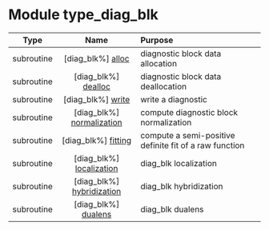 # Module type_diag_blk

| Type | Name | Purpose |
| :--: | :--: | :---------- |
| subroutine | [diag_blk%] [alloc](https://github.com/benjaminmenetrier/bump/tree/master/src/type_diag_blk.F90#L65) | diagnostic block data allocation |
| subroutine | [diag_blk%] [dealloc](https://github.com/benjaminmenetrier/bump/tree/master/src/type_diag_blk.F90#L145) | diagnostic block data deallocation |
| subroutine | [diag_blk%] [write](https://github.com/benjaminmenetrier/bump/tree/master/src/type_diag_blk.F90#L168) | write a diagnostic |
| subroutine | [diag_blk%] [normalization](https://github.com/benjaminmenetrier/bump/tree/master/src/type_diag_blk.F90#L338) | compute diagnostic block normalization |
| subroutine | [diag_blk%] [fitting](https://github.com/benjaminmenetrier/bump/tree/master/src/type_diag_blk.F90#L400) | compute a semi-positive definite fit of a raw function |
| subroutine | [diag_blk%] [localization](https://github.com/benjaminmenetrier/bump/tree/master/src/type_diag_blk.F90#L644) | diag_blk localization |
| subroutine | [diag_blk%] [hybridization](https://github.com/benjaminmenetrier/bump/tree/master/src/type_diag_blk.F90#L680) | diag_blk hybridization |
| subroutine | [diag_blk%] [dualens](https://github.com/benjaminmenetrier/bump/tree/master/src/type_diag_blk.F90#L746) | diag_blk dualens |
